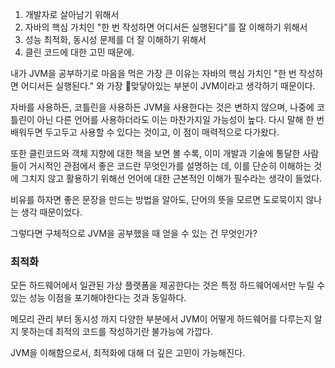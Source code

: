 1. 개발자로 살아남기 위해서
2. 자바의 핵심 가치인 "한 번 작성하면 어디서든 실행된다"를 잘 이해하기 위해서
3. 성능 최적화, 동시성 문제를 더 잘 이해하기 위해서
4. 클린 코드에 대한 고민 때문에.


내가 JVM을 공부하기로 마음을 먹은 가장 큰 이유는 자바의 핵심 가치인 "한 번 작성하면 어디서든 실행된다." 와 가장 맞닿아있는 부분이 JVM이라고 생각하기 때문이다.

자바를 사용하든, 코틀린을 사용하든 JVM을 사용한다는 것은 변하지 않으며, 나중에 코틀린이 아닌 다른 언어를 사용하더라도 이는 마찬가지일 가능성이 높다.
다시 말해 한 번 배워두면 두고두고 사용할 수 있다는 것이고, 이 점이 매력적으로 다가왔다.

또한 클린코드와 객체 지향에 대한 책을 보면 볼 수록,
이미 개발과 기술에 통달한 사람들이 거시적인 관점에서 좋은 코드란 무엇인가를 설명하는 데, 이를 단순히 이해하는 것에 그치지 않고 활용하기 위해선 언어에 대한 근본적인 이해가 필수라는 생각이 들었다.

비유를 하자면 좋은 문장을 만드는 방법을 알아도, 단어의 뜻을 모르면 도로묵이지 않나는 생각 때문이었다.

그렇다면 구체적으로 JVM을 공부했을 때 얻을 수 있는 건 무엇인가?


### 최적화
모든 하드웨어에서 일관된 가상 플랫폼을 제공한다는 것은 특정 하드웨어에서만 누릴 수 있는 성능 이점을 포기해야한다는 것과 동일하다. 

메모리 관리 부터 동시성 까지 다양한 부분에서 JVM이 어떻게 하드웨어를 다루는지 알 지 못하는데 최적의 코드를 작성하기란 불가능에 가깝다. 

JVM을 이해함으로서, 최적화에 대해 더 깊은 고민이 가능해진다.



